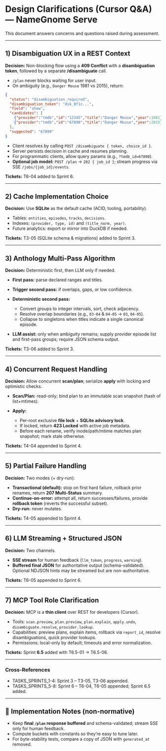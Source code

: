 # Design Clarifications (Cursor Q&A) — NameGnome Serve

This document answers concerns and questions raised during assessment.

---

## 1) Disambiguation UX in a REST Context

**Decision:** Non-blocking flow using a **409 Conflict** with a **disambiguation token**, followed by a separate **/disambiguate** call.

- `/plan` never blocks waiting for user input.
- On ambiguity (e.g., `Danger Mouse` 1981 vs 2015), return:

```json
{
  "status": "disambiguation_required",
  "disambiguation_token": "dsk_8f1c...",
  "field": "show",
  "candidates": [
    {"provider":"tmdb","id":"12345","title":"Danger Mouse","year":1981},
    {"provider":"tmdb","id":"67890","title":"Danger Mouse","year":2015}
  ],
  "suggested": "67890"
}
````

* Client resolves by calling `POST /disambiguate { token, choice_id }`.
* Server persists decision in cache and resumes planning.
* For programmatic clients, allow query params (e.g., `?tmdb_id=67890`).
* **Optional job model:** `POST /plan` → `202 { job_id }`; stream progress via SSE `/jobs/{job_id}/events`.

**Tickets:** T6-04 added to Sprint 6.

---

## 2) Cache Implementation Choice

**Decision:** Use **SQLite** as the default cache (ACID, tooling, portability).

* Tables: `entities`, `episodes`, `tracks`, `decisions`.
* Indexes: `(provider, type, id)` and `(title_norm, year)`.
* Future analytics: export or mirror into DuckDB if needed.

**Tickets:** T3-05 (SQLite schema & migrations) added to Sprint 3.

---

## 3) Anthology Multi-Pass Algorithm

**Decision:** Deterministic first, then LLM only if needed.

* **First pass:** parse declared ranges and titles.
* **Trigger second pass:** if overlaps, gaps, or low confidence.
* **Deterministic second pass:**

  * Convert groups to integer intervals, sort, check adjacency.
  * Resolve overlap boundaries (e.g., `03-04` & `04-05` → `03`, `04-05`).
  * Collapse to singletons when titles indicate a single canonical episode.
* **LLM assist:** only when ambiguity remains; supply provider episode list and first-pass groups; require JSON schema output.

**Tickets:** T3-06 added to Sprint 3.

---

## 4) Concurrent Request Handling

**Decision:** Allow concurrent **scan/plan**; serialize **apply** with locking and optimistic checks.

* **Scan/Plan:** read-only; bind plan to an immutable scan snapshot (hash of list+mtimes).
* **Apply:**

  * Per-root exclusive **file lock** + **SQLite advisory lock**.
  * If locked, return **423 Locked** with active job metadata.
  * Before each rename, verify inode/path/mtime matches plan snapshot; mark stale otherwise.

**Tickets:** T4-04 appended to Sprint 4.

---

## 5) Partial Failure Handling

**Decision:** Two modes (+ dry-run):

* **Transactional (default):** stop on first hard failure, rollback prior renames, return **207 Multi-Status** summary.
* **Continue-on-error:** attempt all, return successes/failures, provide **rollback token** (reverts the successful subset).
* **Dry-run:** never mutates.

**Tickets:** T4-05 appended to Sprint 4.

---

## 6) LLM Streaming + Structured JSON

**Decision:** Two channels.

* **SSE stream** for human feedback (`llm_token`, `progress`, `warning`).
* **Buffered final JSON** for authoritative output (schema-validated).
  Optional NDJSON hints may be streamed but are non-authoritative.

**Tickets:** T6-05 appended to Sprint 6.

---

## 7) MCP Tool Role Clarification

**Decision:** MCP is a **thin client** over REST for developers (Cursor).

* Tools: `scan.preview`, `plan.preview`, `plan.explain`, `apply.undo`, `disambiguate.resolve`, `provider.lookup`.
* Capabilities: preview plans, explain items, rollback via `report_id`, resolve disambiguations, quick provider lookups.
* Permissions: local-only by default; timeouts and error normalization.

**Tickets:** Sprint **6.5** added with T6.5-01 → T6.5-06.

---

### Cross-References

* TASKS_SPRINTS_1-4: Sprint 3 – T3-05, T3-06 appended.
* TASKS_SPRINTS_5-8: Sprint 6 – T6-04, T6-05 appended; Sprint 6.5 added.

---

## 🔧 Implementation Notes (non-normative)

* Keep **final `/plan` response buffered** and schema-validated; stream SSE only for human feedback.
* Compute buckets with constants so they’re easy to tune later.
* For byte-stability tests, compare a copy of JSON with `generated_at` removed.
